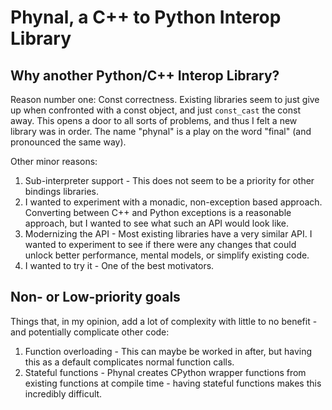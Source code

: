 # Phynal, a C++ to Python Interop Library

## Why another Python/C++ Interop Library?

Reason number one: Const correctness. Existing libraries seem to just give up when confronted with a const object, and just `const_cast` the const away. This opens a door to all sorts of problems, and thus I felt a new library was in order. The name "phynal" is a play on the word "final" (and pronounced the same way).

Other minor reasons:
1. Sub-interpreter support - This does not seem to be a priority for other bindings libraries.
2. I wanted to experiment with a monadic, non-exception based approach. Converting between C++ and Python exceptions is a reasonable approach, but I wanted to see what such an API would look like.
3. Modernizing the API - Most existing libraries have a very similar API. I wanted to experiment to see if there were any changes that could unlock better performance, mental models, or simplify existing code.
4. I wanted to try it - One of the best motivators.

## Non- or Low-priority goals

Things that, in my opinion, add a lot of complexity with little to no benefit - and potentially complicate other code:

1. Function overloading - This can maybe be worked in after, but having this as a default complicates normal function calls.
2. Stateful functions - Phynal creates CPython wrapper functions from existing functions at compile time - having stateful functions makes this incredibly difficult.
